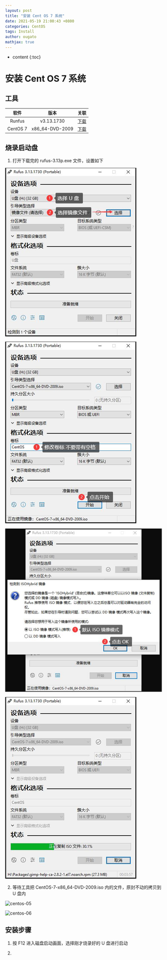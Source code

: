 ```yaml
---
layout: post
title: "安装 Cent OS 7 系统"
date: 2021-05-19 21:00:43 +0800
categories: CentOS
tags: Install
author: ougato
mathjax: true
---
```


* content
{:toc}




# 安装 Cent OS 7 系统

## 工具

|软件|版本|关联|
|:--:|:--:|:--:|
|Runfus|v3.13.1730|[下载](../file/rufus-3.13p.exe)|
|CentOS 7|x86_64-DVD-2009|[下载](http://mirrors.aliyun.com/centos/7/isos/x86_64/CentOS-7-x86_64-DVD-2009.iso)|

## 烧录启动盘

1. 打开下载完的 rufus-3.13p.exe 文件，设置如下

![centos-01](../_image/centos/centos-01.jpg)

![centos-02](../_image/centos/centos-02.jpg)

![centos-03](../_image/centos/centos-03.jpg)

![centos-04](../_image/centos/centos-04.jpg)

2. 等待工具把 CentOS-7-x86_64-DVD-2009.iso 内的文件，原封不动的拷贝到 U 盘内

![centos-05](../_image/centos/centos-05.jpg)

![centos-06](../_image/centos/centos-06.jpg)

## 安装步骤

1. 按 F12 进入磁盘启动画面，选择刚才烧录好的 U 盘进行启动

2.